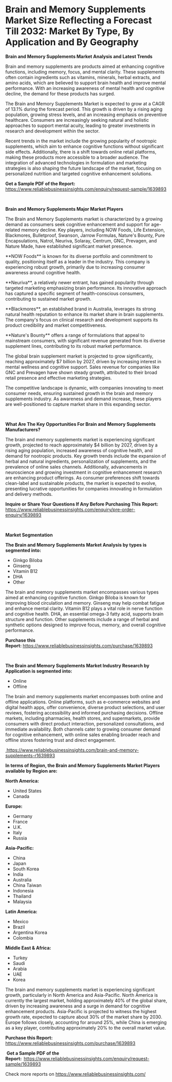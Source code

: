 <p><h1>Brain and Memory Supplements Market Size Reflecting a Forecast Till 2032: Market By Type, By Application and By Geography</h1></p><p><strong>Brain and Memory Supplements Market Analysis and Latest Trends</strong></p>
<p><p>Brain and memory supplements are products aimed at enhancing cognitive functions, including memory, focus, and mental clarity. These supplements often contain ingredients such as vitamins, minerals, herbal extracts, and amino acids, which are believed to support brain health and improve mental performance. With an increasing awareness of mental health and cognitive decline, the demand for these products has surged.</p><p>The Brain and Memory Supplements Market is expected to grow at a CAGR of 13.1% during the forecast period. This growth is driven by a rising aging population, growing stress levels, and an increasing emphasis on preventive healthcare. Consumers are increasingly seeking natural and holistic approaches to support mental acuity, leading to greater investments in research and development within the sector.</p><p>Recent trends in the market include the growing popularity of nootropic supplements, which aim to enhance cognitive functions without significant side effects. Additionally, there is a shift towards online retail platforms, making these products more accessible to a broader audience. The integration of advanced technologies in formulation and marketing strategies is also shaping the future landscape of the market, focusing on personalized nutrition and targeted cognitive enhancement solutions.</p></p>
<p><strong>Get a Sample PDF of the Report:&nbsp;</strong> <a href="https://www.reliablebusinessinsights.com/enquiry/request-sample/1639893?utm_campaign=101&utm_medium=2&utm_source=Github&utm_content=ia&utm_term=06022025&utm_id=brain-and-memory-supplements">https://www.reliablebusinessinsights.com/enquiry/request-sample/1639893</a></p>
<p>&nbsp;</p>
<p><strong>Brain and Memory Supplements Major Market Players</strong></p>
<p><p>The Brain and Memory Supplements market is characterized by a growing demand as consumers seek cognitive enhancement and support for age-related memory decline. Key players, including NOW Foods, Life Extension, Blackmores, Bulletproof, Swanson, Jarrow Formulas, Nature's Bounty, Pure Encapsulations, Natrol, Neuriva, Solaray, Centrum, GNC, Prevagen, and Nature Made, have established significant market presence.</p><p>**NOW Foods** is known for its diverse portfolio and commitment to quality, positioning itself as a leader in the industry. This company is experiencing robust growth, primarily due to increasing consumer awareness around cognitive health. </p><p>**Neuriva**, a relatively newer entrant, has gained popularity through targeted marketing emphasizing brain performance. Its innovative approach has captured a specific segment of health-conscious consumers, contributing to sustained market growth.</p><p>**Blackmores**, an established brand in Australia, leverages its strong natural health reputation to enhance its market share in brain supplements. The company's focus on clinical research and development supports its product credibility and market competitiveness.</p><p>**Nature's Bounty** offers a range of formulations that appeal to mainstream consumers, with significant revenue generated from its diverse supplement lines, contributing to its robust market performance.</p><p>The global brain supplement market is projected to grow significantly, reaching approximately $7 billion by 2027, driven by increasing interest in mental wellness and cognitive support. Sales revenue for companies like GNC and Prevagen have shown steady growth, attributed to their broad retail presence and effective marketing strategies.</p><p>The competitive landscape is dynamic, with companies innovating to meet consumer needs, ensuring sustained growth in the brain and memory supplements industry. As awareness and demand increase, these players are well-positioned to capture market share in this expanding sector.</p></p>
<p>&nbsp;</p>
<p><strong>What Are The Key Opportunities For Brain and Memory Supplements Manufacturers?</strong></p>
<p><p>The brain and memory supplements market is experiencing significant growth, projected to reach approximately $4 billion by 2027, driven by a rising aging population, increased awareness of cognitive health, and demand for nootropic products. Key growth trends include the expansion of herbal and natural ingredients, personalization of supplements, and the prevalence of online sales channels. Additionally, advancements in neuroscience and growing investment in cognitive enhancement research are enhancing product offerings. As consumer preferences shift towards clean-label and sustainable products, the market is expected to evolve, presenting lucrative opportunities for companies innovating in formulation and delivery methods.</p></p>
<p><strong>Inquire or Share Your Questions If Any Before Purchasing This Report:</strong> <a href="https://www.reliablebusinessinsights.com/enquiry/pre-order-enquiry/1639893?utm_campaign=101&utm_medium=2&utm_source=Github&utm_content=ia&utm_term=06022025&utm_id=brain-and-memory-supplements">https://www.reliablebusinessinsights.com/enquiry/pre-order-enquiry/1639893</a></p>
<p>&nbsp;</p>
<p><strong>Market Segmentation</strong></p>
<p><strong>The Brain and Memory Supplements Market Analysis by types is segmented into:</strong></p>
<p><ul><li>Ginkgo Biloba</li><li>Ginseng</li><li>Vitamin B12</li><li>DHA</li><li>Other</li></ul></p>
<p><p>The brain and memory supplements market encompasses various types aimed at enhancing cognitive function. Ginkgo Biloba is known for improving blood circulation and memory. Ginseng may help combat fatigue and enhance mental clarity. Vitamin B12 plays a vital role in nerve function and cognitive health. DHA, an essential omega-3 fatty acid, supports brain structure and function. Other supplements include a range of herbal and synthetic options designed to improve focus, memory, and overall cognitive performance.</p></p>
<p><strong>Purchase this Report:&nbsp;</strong><a href="https://www.reliablebusinessinsights.com/purchase/1639893?utm_campaign=101&utm_medium=2&utm_source=Github&utm_content=ia&utm_term=06022025&utm_id=brain-and-memory-supplements">https://www.reliablebusinessinsights.com/purchase/1639893</a></p>
<p>&nbsp;</p>
<p><strong>The Brain and Memory Supplements Market Industry Research by Application is segmented into:</strong></p>
<p><ul><li>Online</li><li>Offline</li></ul></p>
<p><p>The brain and memory supplements market encompasses both online and offline applications. Online platforms, such as e-commerce websites and digital health apps, offer convenience, diverse product selections, and user reviews, fostering accessibility and informed purchasing decisions. Offline markets, including pharmacies, health stores, and supermarkets, provide consumers with direct product interaction, personalized consultations, and immediate availability. Both channels cater to growing consumer demand for cognitive enhancement, with online sales enabling broader reach and offline stores fostering trust and direct engagement.</p></p>
<p><a href="https://www.reliablebusinessinsights.com/brain-and-memory-supplements-r1639893?utm_campaign=101&utm_medium=2&utm_source=Github&utm_content=ia&utm_term=06022025&utm_id=brain-and-memory-supplements">&nbsp;https://www.reliablebusinessinsights.com/brain-and-memory-supplements-r1639893</a></p>
<p><strong>In terms of Region, the Brain and Memory Supplements Market Players available by Region are:</strong></p>
<p>
    <p> <strong> North America: </strong>
        <ul>
            <li>United States</li>
            <li>Canada</li>
        </ul>
        </p> 
    <p> <strong> Europe: </strong>
        <ul>
            <li>Germany</li>
            <li>France</li>
            <li>U.K.</li>
            <li>Italy</li>
            <li>Russia</li>
        </ul>
        </p> 
    <p> <strong> Asia-Pacific: </strong>
        <ul>
            <li>China</li>
            <li>Japan</li>
            <li>South Korea</li>
            <li>India</li>
            <li>Australia</li>
            <li>China Taiwan</li>
            <li>Indonesia</li>
            <li>Thailand</li>
            <li>Malaysia</li>
        </ul>
        </p> 
    <p> <strong> Latin America: </strong>
        <ul>
            <li>Mexico</li>
            <li>Brazil</li>
            <li>Argentina Korea</li>
            <li>Colombia</li>
        </ul>
        </p> 
    <p> <strong> Middle East & Africa: </strong>
        <ul>
            <li>Turkey</li>
            <li>Saudi</li>
            <li>Arabia</li>
            <li>UAE</li>
            <li>Korea</li>
        </ul>
    </p>
    </p>
<p><p>The brain and memory supplements market is experiencing significant growth, particularly in North America and Asia-Pacific. North America is currently the largest market, holding approximately 40% of the global share, driven by increasing awareness and a surge in demand for cognitive enhancement products. Asia-Pacific is projected to witness the highest growth rate, expected to capture about 30% of the market share by 2030. Europe follows closely, accounting for around 25%, while China is emerging as a key player, contributing approximately 20% to the overall market value.</p></p>
<p><strong>Purchase this Report: </strong><a href="https://www.reliablebusinessinsights.com/purchase/1639893?utm_campaign=101&utm_medium=2&utm_source=Github&utm_content=ia&utm_term=06022025&utm_id=brain-and-memory-supplements">https://www.reliablebusinessinsights.com/purchase/1639893</a></p>
<p>&nbsp;<strong>Get a Sample PDF of the Report:&nbsp;&nbsp;</strong><a href="https://www.reliablebusinessinsights.com/enquiry/request-sample/1639893?utm_campaign=101&utm_medium=2&utm_source=Github&utm_content=ia&utm_term=06022025&utm_id=brain-and-memory-supplements">https://www.reliablebusinessinsights.com/enquiry/request-sample/1639893</a></p>
<p><strong></strong></p>
<p>Check more reports on <a href="https://www.reliablebusinessinsights.com/?utm_campaign=101&utm_medium=2&utm_source=Github&utm_content=ia&utm_term=06022025&utm_id=brain-and-memory-supplements">https://www.reliablebusinessinsights.com/</a></p>